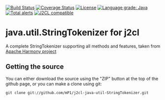 [![Build Status](https://travis-ci.com/mP1/j2cl-java-util-StringTokenizer.svg?branch=master)](https://travis-ci.com/mP1/j2cl-java-util-StringTokenizer.svg?branch=master)
[![Coverage Status](https://coveralls.io/repos/github/mP1/j2cl-java-util-StringTokenizer/badge.svg?branch=master)](https://coveralls.io/github/mP1/j2cl-java-util-StringTokenizer?branch=master)
[![License](https://img.shields.io/badge/License-Apache%202.0-blue.svg)](https://opensource.org/licenses/Apache-2.0)
[![Language grade: Java](https://img.shields.io/lgtm/grade/java/g/mP1/j2cl-java-util-StringTokenizer.svg?logo=lgtm&logoWidth=18)](https://lgtm.com/projects/g/mP1/j2cl-java-util-StringTokenizer/context:java)
[![Total alerts](https://img.shields.io/lgtm/alerts/g/mP1/j2cl-java-util-StringTokenizer.svg?logo=lgtm&logoWidth=18)](https://lgtm.com/projects/g/mP1/j2cl-java-util-StringTokenizer/alerts/)
[![J2CL compatible](https://img.shields.io/badge/J2CL-compatible-brightgreen.svg)](https://github.com/mP1/j2cl-central)



# java.util.StringTokenizer for j2cl

A complete StringTokenizer supporting all methods and features, taken from [Apache Harmony project](https://github.com/apache/harmony/blob/trunk/classlib/modules/luni/src/main/java/java/util/StringTokenizer.java)



## Getting the source

You can either download the source using the "ZIP" button at the top
of the github page, or you can make a clone using git:

```
git clone git://github.com/mP1/j2cl-java-util-StringTokenizer.git
```
